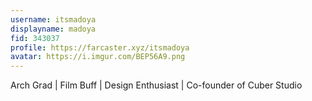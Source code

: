 ```yaml
---
username: itsmadoya
displayname: madoya
fid: 343037
profile: https://farcaster.xyz/itsmadoya
avatar: https://i.imgur.com/BEP56A9.png
---
```

Arch Grad | Film Buff | Design Enthusiast | Co-founder of Cuber Studio  
